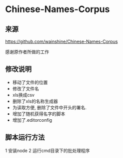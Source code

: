 # Chinese-Names-Corpus

## 来源

https://github.com/wainshine/Chinese-Names-Corpus

感谢原作者所做的工作

## 修改说明

- 移动了文件的位置
- 修改了文件名
- xls换成csv
- 删除了xls的名称生成器
- 为读取方便, 删除了文件中开头的署名.
- 增加了随机获得名字的脚本
- 增加了.editorconfig

## 脚本运行方法

1 安装node
2 运行cmd目录下的批处理程序

